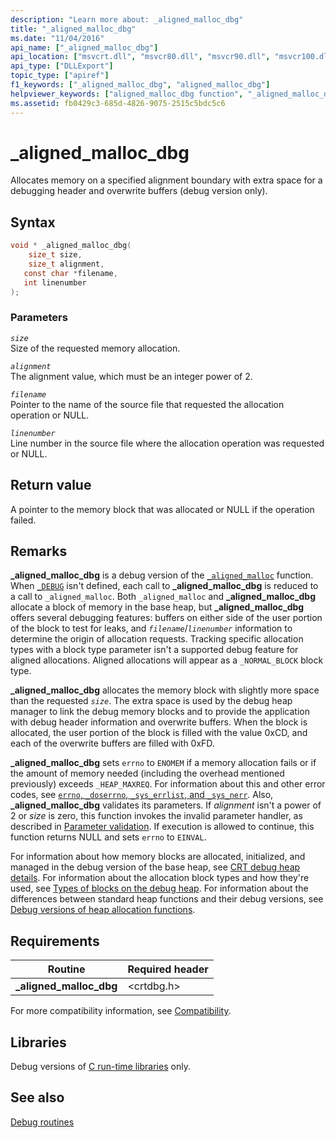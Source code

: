 ```yaml
---
description: "Learn more about: _aligned_malloc_dbg"
title: "_aligned_malloc_dbg"
ms.date: "11/04/2016"
api_name: ["_aligned_malloc_dbg"]
api_location: ["msvcrt.dll", "msvcr80.dll", "msvcr90.dll", "msvcr100.dll", "msvcr100_clr0400.dll", "msvcr110.dll", "msvcr110_clr0400.dll", "msvcr120.dll", "msvcr120_clr0400.dll", "ucrtbase.dll"]
api_type: ["DLLExport"]
topic_type: ["apiref"]
f1_keywords: ["_aligned_malloc_dbg", "aligned_malloc_dbg"]
helpviewer_keywords: ["aligned_malloc_dbg function", "_aligned_malloc_dbg function"]
ms.assetid: fb0429c3-685d-4826-9075-2515c5bdc5c6
---
```

# _aligned_malloc_dbg

Allocates memory on a specified alignment boundary with extra space for a debugging header and overwrite buffers (debug version only).

## Syntax

```C
void * _aligned_malloc_dbg(
    size_t size,
    size_t alignment,
   const char *filename,
   int linenumber
);
```

### Parameters

*`size`*\
Size of the requested memory allocation.

*`alignment`*\
The alignment value, which must be an integer power of 2.

*`filename`*\
Pointer to the name of the source file that requested the allocation operation or NULL.

*`linenumber`*\
Line number in the source file where the allocation operation was requested or NULL.

## Return value

A pointer to the memory block that was allocated or NULL if the operation failed.

## Remarks

**_aligned_malloc_dbg** is a debug version of the [`_aligned_malloc`](aligned-malloc.md) function. When [`_DEBUG`](../debug.md) isn't defined, each call to **_aligned_malloc_dbg** is reduced to a call to `_aligned_malloc`. Both `_aligned_malloc` and **_aligned_malloc_dbg** allocate a block of memory in the base heap, but **_aligned_malloc_dbg** offers several debugging features: buffers on either side of the user portion of the block to test for leaks, and *`filename`*/*`linenumber`* information to determine the origin of allocation requests. Tracking specific allocation types with a block type parameter isn't a supported debug feature for aligned allocations. Aligned allocations will appear as a `_NORMAL_BLOCK` block type.

**_aligned_malloc_dbg** allocates the memory block with slightly more space than the requested *`size`*. The extra space is used by the debug heap manager to link the debug memory blocks and to provide the application with debug header information and overwrite buffers. When the block is allocated, the user portion of the block is filled with the value 0xCD, and each of the overwrite buffers are filled with 0xFD.

**_aligned_malloc_dbg** sets `errno` to `ENOMEM` if a memory allocation fails or if the amount of memory needed (including the overhead mentioned previously) exceeds `_HEAP_MAXREQ`. For information about this and other error codes, see [`errno`, `_doserrno`, `_sys_errlist`, and `_sys_nerr`](../errno-doserrno-sys-errlist-and-sys-nerr.md). Also, **_aligned_malloc_dbg** validates its parameters. If *alignment* isn't a power of 2 or *size* is zero, this function invokes the invalid parameter handler, as described in [Parameter validation](../parameter-validation.md). If execution is allowed to continue, this function returns NULL and sets `errno` to `EINVAL`.

For information about how memory blocks are allocated, initialized, and managed in the debug version of the base heap, see [CRT debug heap details](/visualstudio/debugger/crt-debug-heap-details). For information about the allocation block types and how they're used, see [Types of blocks on the debug heap](/visualstudio/debugger/crt-debug-heap-details). For information about the differences between standard heap functions and their debug versions, see [Debug versions of heap allocation functions](/visualstudio/debugger/debug-versions-of-heap-allocation-functions).

## Requirements

|Routine|Required header|
|-------------|---------------------|
|**_aligned_malloc_dbg**|\<crtdbg.h>|

For more compatibility information, see [Compatibility](../compatibility.md).

## Libraries

Debug versions of [C run-time libraries](../crt-library-features.md) only.

## See also

[Debug routines](../debug-routines.md)
